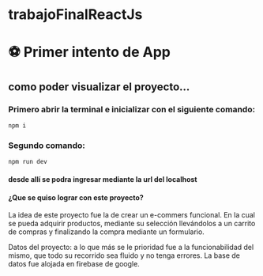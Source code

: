 # trabajoFinalReactJs

# ⚽ Primer intento de App

## como poder visualizar el proyecto...

### Primero abrir la terminal e inicializar con el siguiente comando:  

    npm i

### Segundo comando:

    npm run dev

#### desde allí se podra ingresar mediante la url del localhost

#### ¿Que se quiso lograr con este proyecto?

La idea de este proyecto fue la de crear un e-commers funcional. En la cual se pueda adquirir productos, mediante su selección llevándolos a un carrito de compras y finalizando la compra mediante un formulario. 

Datos del proyecto: a lo que más se le prioridad fue a la funcionabilidad del mismo, que todo su recorrido sea fluido y no tenga errores. La base de datos fue alojada en firebase de google.
